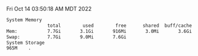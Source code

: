 Fri Oct 14 03:50:18 AM MDT 2022
```bash
System Memory
               total        used        free      shared  buff/cache   available
Mem:           7.7Gi       3.1Gi       916Mi       3.0Mi       3.6Gi       4.2Gi
Swap:          7.7Gi       9.0Mi       7.6Gi
System Storage
965M	.
```
```bash
